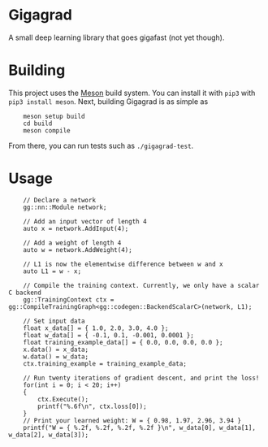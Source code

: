 # Gigagrad
A small deep learning library that goes gigafast (not yet though).

# Building
This project uses the [Meson](https://mesonbuild.com/Getting-meson.html) build system. You can 
install it with `pip3` with `pip3 install meson`. Next, building Gigagrad is as simple as
```
    meson setup build
    cd build
    meson compile
```
From there, you can run tests such as `./gigagrad-test`.

# Usage
```
    // Declare a network
    gg::nn::Module network;

    // Add an input vector of length 4
    auto x = network.AddInput(4);

    // Add a weight of length 4
    auto w = network.AddWeight(4);

    // L1 is now the elementwise difference between w and x
    auto L1 = w - x;

    // Compile the training context. Currently, we only have a scalar C backend
    gg::TrainingContext ctx = gg::CompileTrainingGraph<gg::codegen::BackendScalarC>(network, L1);

    // Set input data
    float x_data[] = { 1.0, 2.0, 3.0, 4.0 };
    float w_data[] = { -0.1, 0.1, -0.001, 0.0001 };
    float training_example_data[] = { 0.0, 0.0, 0.0, 0.0 };
    x.data() = x_data;
    w.data() = w_data;
    ctx.training_example = training_example_data;

    // Run twenty iterations of gradient descent, and print the loss!
    for(int i = 0; i < 20; i++)
    {
        ctx.Execute();
        printf("%.6f\n", ctx.loss[0]);
    }
    // Print your learned weight: W = { 0.98, 1.97, 2.96, 3.94 }
    printf("W = { %.2f, %.2f, %.2f, %.2f }\n", w_data[0], w_data[1], w_data[2], w_data[3]);
```
